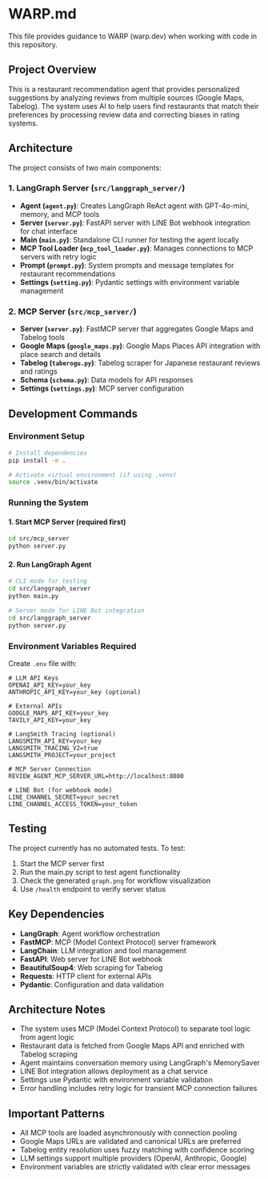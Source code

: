 # WARP.md

This file provides guidance to WARP (warp.dev) when working with code in this repository.

## Project Overview

This is a restaurant recommendation agent that provides personalized suggestions by analyzing reviews from multiple sources (Google Maps, Tabelog). The system uses AI to help users find restaurants that match their preferences by processing review data and correcting biases in rating systems.

## Architecture

The project consists of two main components:

### 1. LangGraph Server (`src/langgraph_server/`)
- **Agent (`agent.py`)**: Creates LangGraph ReAct agent with GPT-4o-mini, memory, and MCP tools
- **Server (`server.py`)**: FastAPI server with LINE Bot webhook integration for chat interface
- **Main (`main.py`)**: Standalone CLI runner for testing the agent locally
- **MCP Tool Loader (`mcp_tool_loader.py`)**: Manages connections to MCP servers with retry logic
- **Prompt (`prompt.py`)**: System prompts and message templates for restaurant recommendations
- **Settings (`setting.py`)**: Pydantic settings with environment variable management

### 2. MCP Server (`src/mcp_server/`)
- **Server (`server.py`)**: FastMCP server that aggregates Google Maps and Tabelog tools
- **Google Maps (`google_maps.py`)**: Google Maps Places API integration with place search and details
- **Tabelog (`taberogu.py`)**: Tabelog scraper for Japanese restaurant reviews and ratings
- **Schema (`schema.py`)**: Data models for API responses
- **Settings (`settings.py`)**: MCP server configuration

## Development Commands

### Environment Setup
```bash
# Install dependencies
pip install -e .

# Activate virtual environment (if using .venv)
source .venv/bin/activate
```

### Running the System

#### 1. Start MCP Server (required first)
```bash
cd src/mcp_server
python server.py
```

#### 2. Run LangGraph Agent
```bash
# CLI mode for testing
cd src/langgraph_server
python main.py

# Server mode for LINE Bot integration
cd src/langgraph_server
python server.py
```

### Environment Variables Required

Create `.env` file with:
```
# LLM API Keys
OPENAI_API_KEY=your_key
ANTHROPIC_API_KEY=your_key (optional)

# External APIs
GOOGLE_MAPS_API_KEY=your_key
TAVILY_API_KEY=your_key

# LangSmith Tracing (optional)
LANGSMITH_API_KEY=your_key
LANGSMITH_TRACING_V2=true
LANGSMITH_PROJECT=your_project

# MCP Server Connection
REVIEW_AGENT_MCP_SERVER_URL=http://localhost:8080

# LINE Bot (for webhook mode)
LINE_CHANNEL_SECRET=your_secret
LINE_CHANNEL_ACCESS_TOKEN=your_token
```

## Testing

The project currently has no automated tests. To test:

1. Start the MCP server first
2. Run the main.py script to test agent functionality
3. Check the generated `graph.png` for workflow visualization
4. Use `/health` endpoint to verify server status

## Key Dependencies

- **LangGraph**: Agent workflow orchestration
- **FastMCP**: MCP (Model Context Protocol) server framework
- **LangChain**: LLM integration and tool management
- **FastAPI**: Web server for LINE Bot webhook
- **BeautifulSoup4**: Web scraping for Tabelog
- **Requests**: HTTP client for external APIs
- **Pydantic**: Configuration and data validation

## Architecture Notes

- The system uses MCP (Model Context Protocol) to separate tool logic from agent logic
- Restaurant data is fetched from Google Maps API and enriched with Tabelog scraping
- Agent maintains conversation memory using LangGraph's MemorySaver
- LINE Bot integration allows deployment as a chat service
- Settings use Pydantic with environment variable validation
- Error handling includes retry logic for transient MCP connection failures

## Important Patterns

- All MCP tools are loaded asynchronously with connection pooling
- Google Maps URLs are validated and canonical URLs are preferred
- Tabelog entity resolution uses fuzzy matching with confidence scoring
- LLM settings support multiple providers (OpenAI, Anthropic, Google)
- Environment variables are strictly validated with clear error messages